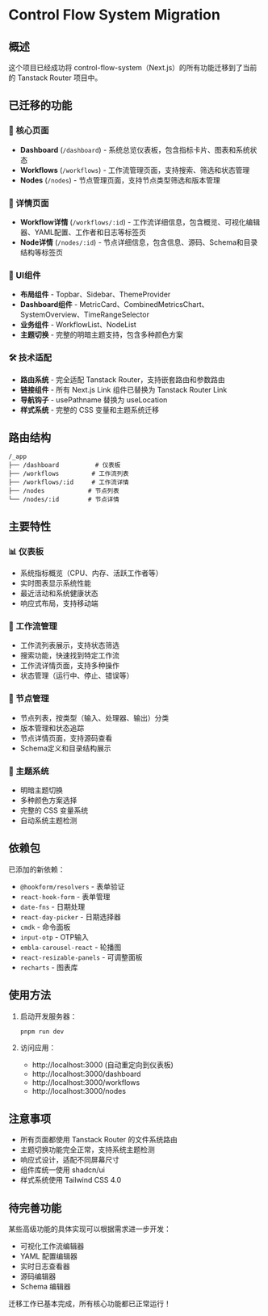 # Control Flow System Migration

## 概述

这个项目已经成功将 control-flow-system（Next.js）的所有功能迁移到了当前的 Tanstack Router 项目中。

## 已迁移的功能

### 🎯 核心页面
- **Dashboard** (`/dashboard`) - 系统总览仪表板，包含指标卡片、图表和系统状态
- **Workflows** (`/workflows`) - 工作流管理页面，支持搜索、筛选和状态管理
- **Nodes** (`/nodes`) - 节点管理页面，支持节点类型筛选和版本管理

### 🔧 详情页面
- **Workflow详情** (`/workflows/:id`) - 工作流详细信息，包含概览、可视化编辑器、YAML配置、工作者和日志等标签页
- **Node详情** (`/nodes/:id`) - 节点详细信息，包含信息、源码、Schema和目录结构等标签页

### 🎨 UI组件
- **布局组件** - Topbar、Sidebar、ThemeProvider
- **Dashboard组件** - MetricCard、CombinedMetricsChart、SystemOverview、TimeRangeSelector
- **业务组件** - WorkflowList、NodeList
- **主题切换** - 完整的明暗主题支持，包含多种颜色方案

### 🛠 技术适配
- **路由系统** - 完全适配 Tanstack Router，支持嵌套路由和参数路由
- **链接组件** - 所有 Next.js Link 组件已替换为 Tanstack Router Link
- **导航钩子** - usePathname 替换为 useLocation
- **样式系统** - 完整的 CSS 变量和主题系统迁移

## 路由结构

```
/_app
├── /dashboard          # 仪表板
├── /workflows         # 工作流列表
├── /workflows/:id     # 工作流详情
├── /nodes            # 节点列表
└── /nodes/:id        # 节点详情
```

## 主要特性

### 📊 仪表板
- 系统指标概览（CPU、内存、活跃工作者等）
- 实时图表显示系统性能
- 最近活动和系统健康状态
- 响应式布局，支持移动端

### 🔄 工作流管理
- 工作流列表展示，支持状态筛选
- 搜索功能，快速找到特定工作流
- 工作流详情页面，支持多种操作
- 状态管理（运行中、停止、错误等）

### 🧩 节点管理
- 节点列表，按类型（输入、处理器、输出）分类
- 版本管理和状态追踪
- 节点详情页面，支持源码查看
- Schema定义和目录结构展示

### 🎨 主题系统
- 明暗主题切换
- 多种颜色方案选择
- 完整的 CSS 变量系统
- 自动系统主题检测

## 依赖包

已添加的新依赖：
- `@hookform/resolvers` - 表单验证
- `react-hook-form` - 表单管理
- `date-fns` - 日期处理
- `react-day-picker` - 日期选择器
- `cmdk` - 命令面板
- `input-otp` - OTP输入
- `embla-carousel-react` - 轮播图
- `react-resizable-panels` - 可调整面板
- `recharts` - 图表库

## 使用方法

1. 启动开发服务器：
   ```bash
   pnpm run dev
   ```

2. 访问应用：
   - http://localhost:3000 (自动重定向到仪表板)
   - http://localhost:3000/dashboard
   - http://localhost:3000/workflows  
   - http://localhost:3000/nodes

## 注意事项

- 所有页面都使用 Tanstack Router 的文件系统路由
- 主题切换功能完全正常，支持系统主题检测
- 响应式设计，适配不同屏幕尺寸
- 组件库统一使用 shadcn/ui
- 样式系统使用 Tailwind CSS 4.0

## 待完善功能

某些高级功能的具体实现可以根据需求进一步开发：
- 可视化工作流编辑器
- YAML 配置编辑器
- 实时日志查看器
- 源码编辑器
- Schema 编辑器

迁移工作已基本完成，所有核心功能都已正常运行！
